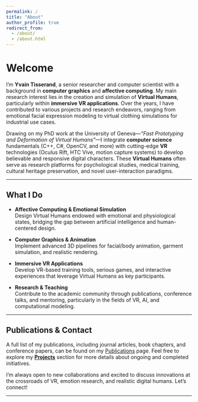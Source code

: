 ```yaml
---
permalink: /
title: "About"
author_profile: true
redirect_from: 
  - /about/
  - /about.html
---
```


# Welcome

I’m **Yvain Tisserand**, a senior researcher and computer scientist with a background in **computer graphics** and **affective computing**. My main research interest lies in the creation and simulation of **Virtual Humans**, particularly within **immersive VR applications**. Over the years, I have contributed to various projects and research endeavors, ranging from emotional facial expression modeling to virtual clothing simulations for industrial use cases.

Drawing on my PhD work at the University of Geneva—*“Fast Prototyping and Deformation of Virtual Humans”*—I integrate **computer science** fundamentals (C++, C#, OpenCV, and more) with cutting-edge **VR** technologies (Oculus Rift, HTC Vive, motion capture systems) to develop believable and responsive digital characters. These **Virtual Humans** often serve as research platforms for psychological studies, medical training, cultural heritage preservation, and novel user-interaction paradigms.

---

## What I Do

- **Affective Computing & Emotional Simulation**  
  Design Virtual Humans endowed with emotional and physiological states, bridging the gap between artificial intelligence and human-centered design.

- **Computer Graphics & Animation**  
  Implement advanced 3D pipelines for facial/body animation, garment simulation, and realistic rendering.

- **Immersive VR Applications**  
  Develop VR-based training tools, serious games, and interactive experiences that leverage Virtual Humans as key participants.

- **Research & Teaching**  
  Contribute to the academic community through publications, conference talks, and mentoring, particularly in the fields of VR, AI, and computational modeling.

---

## Publications & Contact

A full list of my publications, including journal articles, book chapters, and conference papers, can be found on my [Publications](/publications/) page. Feel free to explore my **[Projects](/projects/)** section for more details about ongoing and completed initiatives.


I’m always open to new collaborations and excited to discuss innovations at the crossroads of VR, emotion research, and realistic digital humans. Let’s connect!


---